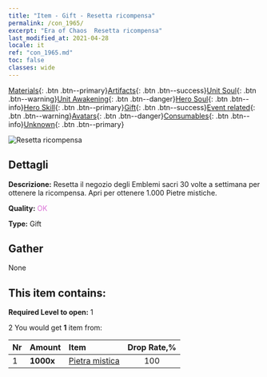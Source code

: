 ```yaml
---
title: "Item - Gift - Resetta ricompensa"
permalink: /con_1965/
excerpt: "Era of Chaos  Resetta ricompensa"
last_modified_at: 2021-04-28
locale: it
ref: "con_1965.md"
toc: false
classes: wide
---
```

 [Materials](/ItemsIT/){: .btn .btn--primary}[Artifacts](/ItemsIT/Artifacts/){: .btn .btn--success}[Unit Soul](/ItemsIT/UnitSoul/){: .btn .btn--warning}[Unit Awakening](/ItemsIT/UnitAwakening/){: .btn .btn--danger}[Hero Soul](/ItemsIT/HeroSoul/){: .btn .btn--info}[Hero Skill](/ItemsIT/HeroSkill/){: .btn .btn--primary}[Gift](/ItemsIT/Gift/){: .btn .btn--success}[Event related](/ItemsIT/Events/){: .btn .btn--warning}[Avatars](/ItemsIT/Avatars/){: .btn .btn--danger}[Consumables](/ItemsIT/Consumables/){: .btn .btn--info}[Unknown](/ItemsIT/Unknown/){: .btn .btn--primary}

 ![Resetta ricompensa](/images/t/shenghui_4.png)

## Dettagli
 **Descrizione:** Resetta il negozio degli Emblemi sacri 30 volte a settimana per ottenere la ricompensa. Apri per ottenere 1.000 Pietre mistiche.

 **Quality:** <span style="color: #DA70D6">OK</span>

 **Type:** Gift

## Gather

  None

## This item contains:

 **Required Level to open:** 1

 2 You would get **1** item  from:

  | Nr | Amount |     Item    | Drop Rate,% |
  |:---|:-------|:------------|:---------:|
  | 1 |  **1000x** | [Pietra mistica](/ItemsIT/con_923/) | 100 | 
